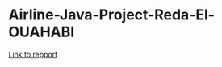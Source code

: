 # Airline-Java-Project-Reda-El-OUAHABI
[Link to repport](https://drive.google.com/file/d/1aIkGn8RKxxzHgT-3XT4w7fYLgYYPyfUt/view?usp=sharing)
